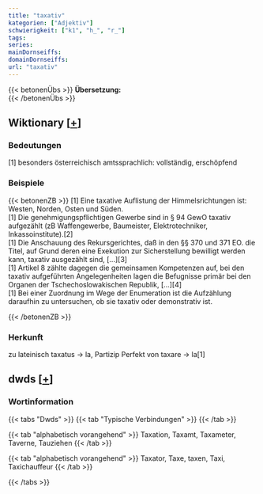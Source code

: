 ```yaml
---
title: "taxativ"
kategorien: ["Adjektiv"]
schwierigkeit: ["k1", "h_", "r_"]
tags:
series:
mainDornseiffs:
domainDornseiffs:
url: "taxativ"
---
```


{{< betonenÜbs >}}
**Übersetzung:**  
{{< /betonenÜbs >}}

## Wiktionary [[+](https://de.wiktionary.org/wiki/taxativ)]

### Bedeutungen
[1] besonders österreichisch amtssprachlich: vollständig, erschöpfend  

### Beispiele
{{< betonenZB >}}
[1] Eine taxative Auflistung der Himmelsrichtungen ist: Westen, Norden, Osten und Süden.  
[1] Die genehmigungspflichtigen Gewerbe sind in § 94 GewO taxativ aufgezählt (zB Waffengewerbe, Baumeister, Elektrotechniker, Inkassoinstitute).[2]  
[1] Die Anschauung des Rekursgerichtes, daß in den §§ 370 und 371 EO. die Titel, auf Grund deren eine Exekution zur Sicherstellung bewilligt werden kann, taxativ ausgezählt sind, […][3]  
[1] Artikel 8 zählte dagegen die gemeinsamen Kompetenzen auf, bei den taxativ aufgeführten Angelegenheiten lagen die Befugnisse primär bei den Organen der Tschechoslowakischen Republik, […][4]  
[1] Bei einer Zuordnung im Wege der Enumeration ist die Aufzählung daraufhin zu untersuchen, ob sie taxativ oder demonstrativ ist.  

{{< /betonenZB >}}
### Herkunft
zu lateinisch taxatus → la, Partizip Perfekt von taxare → la[1]  



## dwds [[+](https://www.dwds.de/wb/taxativ)]

### Wortinformation
{{< tabs "Dwds" >}}
{{< tab "Typische Verbindungen" >}}
{{< /tab >}}

{{< tab "alphabetisch vorangehend" >}}
Taxation, Taxamt, Taxameter, Taverne, Tauziehen
{{< /tab >}}

{{< tab "alphabetisch vorangehend" >}}
Taxator, Taxe, taxen, Taxi, Taxichauffeur
{{< /tab >}}

{{< /tabs >}}

